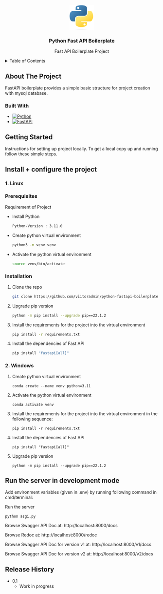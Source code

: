 <!-- PROJECT LOGO -->
<br />
<div align="center">
   <img src="images/python_logo.png" alt="Logo" width="80" height="80">

<h3 align="center">Python Fast API Boilerplate</h3>

  <p align="center">
      Fast API Boilerplate Project 
  </p>
</div>


<!-- TABLE OF CONTENTS -->
<details  >
  <summary>Table of Contents</summary>
  <ol>
    <li>
      <a href="#about-the-project">About The Project</a>
      <ul>
        <li><a href="#built-with">Built With</a></li>
      </ul>
    </li>
    <li>
      <a href="#getting-started">Getting Started</a>
      <ul>
        <li><a href="#prerequisites">Prerequisites</a></li>
        <li><a href="#installation">Installation</a></li>
      </ul>
    </li>
  </ol>
</details>

<!-- ABOUT THE PROJECT -->
## About The Project

FastAPI boilerplate provides a simple basic structure for project creation with mysql database.


### Built With

* [![Python][Python]][Python-url]
* [![FastAPI][FastAPI]][FastAPI-url]

<!-- GETTING STARTED -->
## Getting Started

Instructions for setting up project locally.
To get a local copy up and running follow these simple steps.

## Install + configure the project

### 1. Linux
### Prerequisites

Requirement of Project
* Install Python 
  ```sh
  Python-Version : 3.11.0
  ```
* Create python virtual environment
  ```sh
  python3 -m venv venv
  ```
* Activate the python virtual environment
  ```sh
  source venv/bin/activate
  ```

### Installation

1. Clone the repo
   ```sh
   git clone https://github.com/viitoradmin/python-fastapi-boilerplate
   ```
2. Upgrade pip version
    ```sh
   python -m pip install --upgrade pip==22.1.2
    ```
3. Install the requirements for the project into the virtual environment
   ```sh
   pip install -r requirements.txt
   ```
4. Install the dependencies of Fast API
   ```sh
   pip install "fastapi[all]"
   ```

### 2. Windows

1. Create python virtual environment
   ```
   conda create --name venv python=3.11
   ```

2. Activate the python virtual environment
   ```
   conda activate venv
   ```

3. Install the requirements for the project into the virtual environment in the following sequence:
   ```
   pip install -r requirements.txt
   ```

4. Install the dependencies of Fast API
   ```
   pip install "fastapi[all]"
   ```

5. Upgrade pip version
   ```
   python -m pip install --upgrade pip==22.1.2
   ```

## Run the server in development mode
 
Add environment variables (given in .env) by running following command in cmd/terminal:

Run the server
   ```
   python asgi.py
   ```
   
Browse Swagger API Doc at: http://localhost:8000/docs

Browse  Redoc at: http://localhost:8000/redoc

Browse Swagger API Doc for version v1 at: http://localhost:8000/v1/docs

Browse Swagger API Doc for version v2 at: http://localhost:8000/v2/docs

## Release History

* 0.1
    * Work in progress

   
<!-- MARKDOWN LINKS & IMAGES -->
[Python]: https://img.shields.io/badge/Python-000000?style=for-the-badge&logo=python&logoColor=Blue
[Python-url]: https://docs.python.org/3.10/
[FastAPI]: https://img.shields.io/badge/FastAPI-20232A?style=for-the-badge&logo=fastapi&logoColor=009485
[FastAPI-url]: https://fastapi.tiangolo.com/